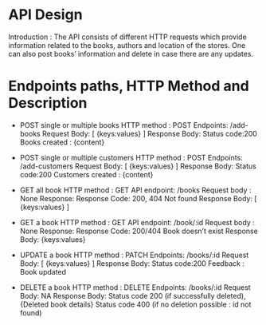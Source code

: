 # API Design
Introduction : The API consists of different HTTP requests which provide information related to the books, authors and location of the stores. One can also post books’ information and delete in case there are any updates.


# Endpoints paths, HTTP Method and Description


- POST single or multiple books
HTTP method : POST
Endpoints: /add-books
Request Body: [ {keys:values} ]
Response Body:
		Status code:200
		Books created : {content}


- POST single or multiple customers
HTTP method : POST
Endpoints: /add-customers
Request Body: [ {keys:values} ]
Response Body:
		Status code:200
		Customers created : {content}


- GET all book
HTTP method : GET
API endpoint: /books
Request body : None
Response:
Response Code: 200, 404 Not found
Response Body: 
[ {keys:values} ]


- GET a book
HTTP method : GET
API endpoint: /book/:id
Request body : None
Response:
Response Code: 200/404 Book doesn’t exist
Response Body: 
{keys:values}

- UPDATE a book
HTTP method : PATCH
Endpoints: /books/:id
Request Body: [ {keys:values} ]
Response Body:
		Status code:200
		Feedback : Book updated
		
- DELETE a book
HTTP method : DELETE
Endpoints: /books/:id
Request Body: NA
Response Body: Status code 200 (if successfully deleted), {Deleted book details}
			    Status code 400 (if no deletion possible : id not found)
